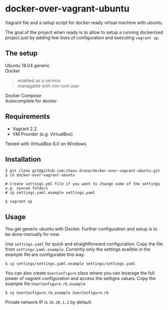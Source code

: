 # docker-over-vagrant-ubuntu
Vagrant file and a setup script for docker ready virtual machine with ubuntu.

The goal of the project when ready is to allow to setup a running dockerized project just by adding few lines of configuration and executing `vagrant up`.

## The setup
Ubuntu 18.04 generic  
Docker  
>enabled as a service  
>managable with non root user  

Docker Compose  
Autocomplete for docker

## Requirements
* Vagrant 2.2
* VM Provider (e.g. VirtualBox)

Tested with VirtualBox 6.0 on Windows

## Installation

```
$ git clone git@github.com:chaos-drone/docker-over-vagrant-ubuntu.git
$ cd docker-over-vagrant-ubuntu

# Create settings.yml file if you want to change some of the settings e.g. synced folders
# cp settings.yaml.example settings.yaml

$ vagrant up
```

## Usage
You get generic ubuntu with Docker. Further configuration and setup is to be done manually for now.

Use `settings.yaml` for quick and straightforward configuration. Copy the file from `settings.yaml.example`. Currently only the settings availble in the example file are configurable this way.

`$ cp settings/settings.yaml.example settings/settings.yaml`

You can also create `UserConfigure` class where you can levarage the full power of vagrant configuration and access the settigns values. Copy the example file `UserConfigure.rb.example`

`$ cp UserConfigure.rb.example UserConfigure.rb`

Private network IP is `10.20.1.2` by default.
